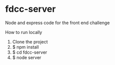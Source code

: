 # fdcc-server
Node and express code for the front end challenge

How to run locally

1. Clone the project
2. $ npm install
3. $ cd fdcc-server
4. $ node server
